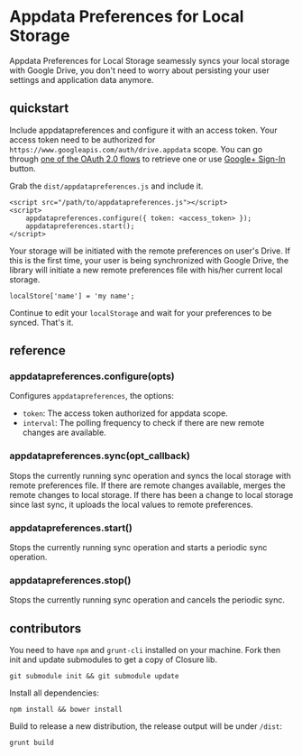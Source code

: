 # Appdata Preferences for Local Storage

Appdata Preferences for Local Storage seamessly syncs your local storage with Google Drive, you don't need to worry about persisting your user settings and application data anymore.

## quickstart

Include appdatapreferences and configure it with an access token. Your access token need to be authorized for `https://www.googleapis.com/auth/drive.appdata` scope. You can go through [one of the OAuth 2.0 flows](https://developers.google.com/accounts/docs/OAuth2) to retrieve one or use [Google+ Sign-In](https://developers.google.com/+/web/signin/) button.

Grab the `dist/appdatapreferences.js` and include it.

    <script src="/path/to/appdatapreferences.js"></script>
    <script>
	    appdatapreferences.configure({ token: <access_token> });
	    appdatapreferences.start();
	</script>

Your storage will be initiated with the remote preferences on user's Drive. If this is the first time, your user is being synchronized with Google Drive, the library will initiate a new remote preferences file with his/her current local storage.

    localStore['name'] = 'my name';

Continue to edit your `localStorage` and wait for your preferences to be synced. That's it.


## reference

### appdatapreferences.configure(opts)

Configures `appdatapreferences`, the options:

* `token`: The access token authorized for appdata scope.
* `interval`: The polling frequency to check if there are new remote changes are available.

### appdatapreferences.sync(opt_callback)

Stops the currently running sync operation and syncs the local storage with remote preferences file. If there are remote changes available, merges the remote changes to local storage. If there has been a change to local storage since last sync, it uploads the local values to remote preferences.

### appdatapreferences.start()

Stops the currently running sync operation and starts a periodic sync operation.

### appdatapreferences.stop()

Stops the currently running sync operation and cancels the periodic sync.

## contributors

You need to have `npm` and `grunt-cli` installed on your machine. Fork then init and update submodules to get a copy of Closure lib.

~~~
git submodule init && git submodule update
~~~

Install all dependencies:

~~~
npm install && bower install
~~~

Build to release a new distribution, the release output will be under `/dist`:

~~~
grunt build
~~~

